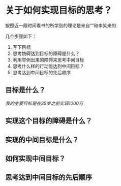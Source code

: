 # 关于如何实现目标的思考？

按照近一段时间看书的所学到的理论是来自“”和李笑来的



几个步骤如下：

1. 写下目标
2. 思考妨碍达到目标的障碍是什么？
3. 利用举例出来的障碍来思考中间目标
4. 思考什么样的行动能达到中间目标？
5. 思考达到中间目标的先后顺序


## 目标是什么？

*我的主要目标是在35岁之前实现1000万*


## 实现这个目标的障碍是什么？




## 实现的中间目标是什么？

## 如何实现中间目标？

## 思考达到中间目标的先后顺序
